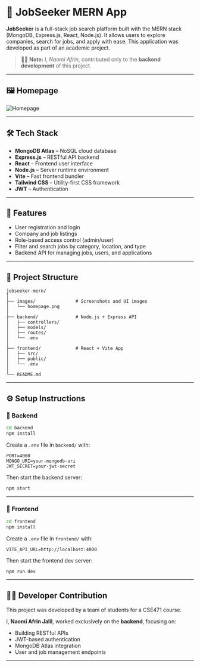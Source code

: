 # 💼 JobSeeker MERN App

**JobSeeker** is a full-stack job search platform built with the MERN stack (MongoDB, Express.js, React, Node.js). It allows users to explore companies, search for jobs, and apply with ease. This application was developed as part of an academic project.

> 👩‍💻 **Note:** I, *Naomi Afrin*, contributed only to the **backend development** of this project.

---

## 🖼 Homepage

![Homepage](images/homepage.png)

---

## 🛠 Tech Stack

- **MongoDB Atlas** – NoSQL cloud database
- **Express.js** – RESTful API backend
- **React** – Frontend user interface
- **Node.js** – Server runtime environment
- **Vite** – Fast frontend bundler
- **Tailwind CSS** – Utility-first CSS framework
- **JWT** – Authentication

---

## 🚀 Features

- User registration and login
- Company and job listings
- Role-based access control (admin/user)
- Filter and search jobs by category, location, and type
- Backend API for managing jobs, users, and applications

---

## 📁 Project Structure

```
jobseeker-mern/
│
├── images/               # Screenshots and UI images
│   └── homepage.png
│
├── backend/              # Node.js + Express API
│   ├── controllers/
│   ├── models/
│   ├── routes/
│   └── .env
│
├── frontend/             # React + Vite App
│   ├── src/
│   ├── public/
│   └── .env
│
└── README.md
```

---

## ⚙ Setup Instructions

### 🔹 Backend

```bash
cd backend
npm install
```

Create a `.env` file in `backend/` with:

```env
PORT=4000
MONGO_URI=your-mongodb-uri
JWT_SECRET=your-jwt-secret
```

Then start the backend server:

```bash
npm start
```

---

### 🔹 Frontend

```bash
cd frontend
npm install
```

Create a `.env` file in `frontend/` with:

```env
VITE_API_URL=http://localhost:4000
```

Then start the frontend dev server:

```bash
npm run dev
```

---

## 👩‍💻 Developer Contribution

This project was developed by a team of students for a CSE471 course.

I, **Naomi Afrin Jalil**, worked exclusively on the **backend**, focusing on:

- Building RESTful APIs
- JWT-based authentication
- MongoDB Atlas integration
- User and job management endpoints

---


